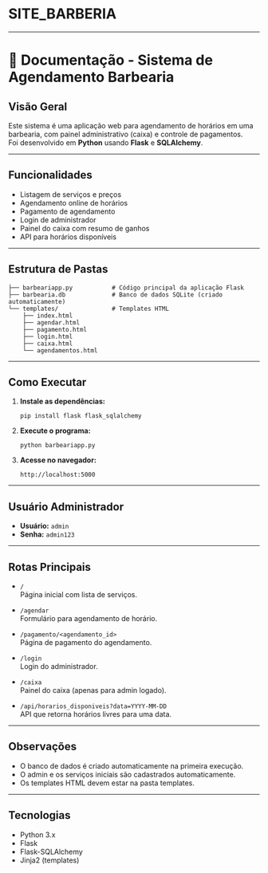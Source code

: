 # SITE_BARBERIA
---
# 📖 Documentação - Sistema de Agendamento Barbearia

## Visão Geral

Este sistema é uma aplicação web para agendamento de horários em uma barbearia, com painel administrativo (caixa) e controle de pagamentos.  
Foi desenvolvido em **Python** usando **Flask** e **SQLAlchemy**.

---

## Funcionalidades

- Listagem de serviços e preços
- Agendamento online de horários
- Pagamento de agendamento
- Login de administrador
- Painel do caixa com resumo de ganhos
- API para horários disponíveis

---

## Estrutura de Pastas

```
├── barbeariapp.py           # Código principal da aplicação Flask
├── barbearia.db             # Banco de dados SQLite (criado automaticamente)
└── templates/               # Templates HTML
    ├── index.html
    ├── agendar.html
    ├── pagamento.html
    ├── login.html
    ├── caixa.html
    └── agendamentos.html
```

---

## Como Executar

1. **Instale as dependências:**
   ```
   pip install flask flask_sqlalchemy
   ```

2. **Execute o programa:**
   ```
   python barbeariapp.py
   ```

3. **Acesse no navegador:**
   ```
   http://localhost:5000
   ```

---

## Usuário Administrador

- **Usuário:** `admin`
- **Senha:** `admin123`

---

## Rotas Principais

- `/`  
  Página inicial com lista de serviços.

- `/agendar`  
  Formulário para agendamento de horário.

- `/pagamento/<agendamento_id>`  
  Página de pagamento do agendamento.

- `/login`  
  Login do administrador.

- `/caixa`  
  Painel do caixa (apenas para admin logado).

- `/api/horarios_disponiveis?data=YYYY-MM-DD`  
  API que retorna horários livres para uma data.

---

## Observações

- O banco de dados é criado automaticamente na primeira execução.
- O admin e os serviços iniciais são cadastrados automaticamente.
- Os templates HTML devem estar na pasta templates.

---

## Tecnologias

- Python 3.x
- Flask
- Flask-SQLAlchemy
- Jinja2 (templates)




